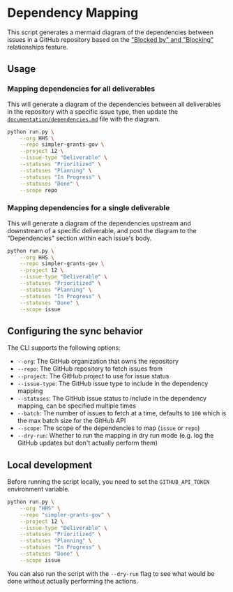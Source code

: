 # Dependency Mapping

This script generates a mermaid diagram of the dependencies between issues in a GitHub repository based on the ["Blocked by" and "Blocking"](https://github.blog/changelog/2025-08-21-dependencies-on-issues/#%e2%9e%95-getting-started) relationships feature.

## Usage

### Mapping dependencies for all deliverables

This will generate a diagram of the dependencies between all deliverables in the repository with a specific issue type, then update the [`documentation/dependencies.md`](../../../documentation/dependencies.md) file with the diagram.

```bash
python run.py \
    --org HHS \
    --repo simpler-grants-gov \
    --project 12 \
    --issue-type "Deliverable" \
    --statuses "Prioritized" \
    --statuses "Planning" \
    --statuses "In Progress" \
    --statuses "Done" \
    --scope repo
```

### Mapping dependencies for a single deliverable

This will generate a diagram of the dependencies upstream and downstream of a specific deliverable, and post the diagram to the "Dependencies" section within each issue's body.

```bash
python run.py \
    --org HHS \
    --repo simpler-grants-gov \
    --project 12 \
    --issue-type "Deliverable" \
    --statuses "Prioritized" \
    --statuses "Planning" \
    --statuses "In Progress" \
    --statuses "Done" \
    --scope issue
```

## Configuring the sync behavior

The CLI supports the following options:

- `--org`: The GitHub organization that owns the repository
- `--repo`: The GitHub repository to fetch issues from
- `--project`: The GitHub project to use for issue status
- `--issue-type`: The GitHub issue type to include in the dependency mapping
- `--statuses`: The GitHub issue status to include in the dependency mapping, can be specified multiple times
- `--batch`: The number of issues to fetch at a time, defaults to `100` which is the max batch size for the GitHub API
- `--scope`: The scope of the dependencies to map (`issue` or `repo`)
- `--dry-run`: Whether to run the mapping in dry run mode (e.g. log the GitHub updates but don't actually perform them)

## Local development

Before running the script locally, you need to set the `GITHUB_API_TOKEN` environment variable.

```bash
python run.py \
    --org "HHS" \
    --repo "simpler-grants-gov" \
    --project 12 \
    --issue-type "Deliverable" \
    --statuses "Prioritized" \
    --statuses "Planning" \
    --statuses "In Progress" \
    --statuses "Done" \
    --scope issue
```

You can also run the script with the `--dry-run` flag to see what would be done without actually performing the actions.
